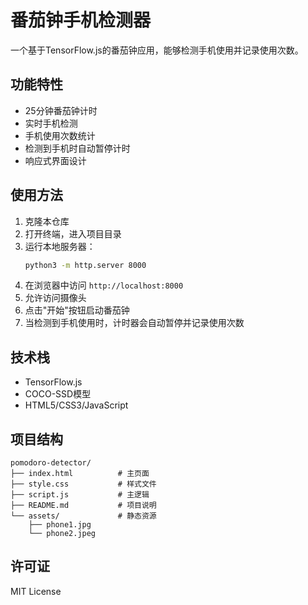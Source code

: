 # 番茄钟手机检测器

一个基于TensorFlow.js的番茄钟应用，能够检测手机使用并记录使用次数。

## 功能特性

- 25分钟番茄钟计时
- 实时手机检测
- 手机使用次数统计
- 检测到手机时自动暂停计时
- 响应式界面设计

## 使用方法

1. 克隆本仓库
2. 打开终端，进入项目目录
3. 运行本地服务器：
   ```bash
   python3 -m http.server 8000
   ```
4. 在浏览器中访问 `http://localhost:8000`
5. 允许访问摄像头
6. 点击"开始"按钮启动番茄钟
7. 当检测到手机使用时，计时器会自动暂停并记录使用次数

## 技术栈

- TensorFlow.js
- COCO-SSD模型
- HTML5/CSS3/JavaScript

## 项目结构

```
pomodoro-detector/
├── index.html          # 主页面
├── style.css           # 样式文件
├── script.js           # 主逻辑
├── README.md           # 项目说明
└── assets/             # 静态资源
    ├── phone1.jpg
    └── phone2.jpeg
```

## 许可证

MIT License
